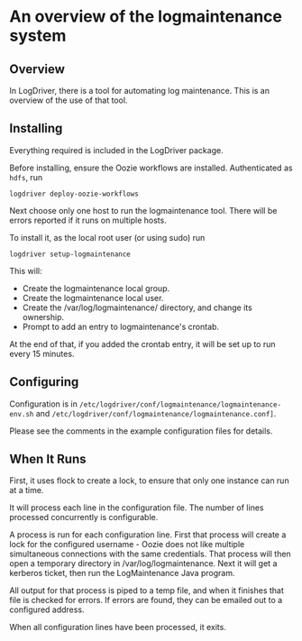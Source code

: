 # An overview of the logmaintenance system

## Overview

In LogDriver, there is a tool for automating log maintenance.  This is an overview of the use of that tool.

## Installing

Everything required is included in the LogDriver package.

Before installing, ensure the Oozie workflows are installed.  Authenticated as <code>hdfs</code>, run

```
logdriver deploy-oozie-workflows
```

Next choose only one host to run the logmaintenance tool.  There will be errors reported if it runs on multiple hosts.

To install it, as the local root user (or using sudo) run

```
logdriver setup-logmaintenance
```

This will:

- Create the logmaintenance local group.
- Create the logmaintenance local user.
- Create the /var/log/logmaintenance/ directory, and change its ownership.
- Prompt to add an entry to logmaintenance's crontab.

At the end of that, if you added the crontab entry, it will be set up to run every 15 minutes.

## Configuring

Configuration is in <code>/etc/logdriver/conf/logmaintenance/logmaintenance-env.sh</code> and <code>/etc/logdriver/conf/logmaintenance/logmaintenance.conf]</code>.

Please see the comments in the example configuration files for details.

## When It Runs

First, it uses flock to create a lock, to ensure that only one instance can run at a time.

It will process each line in the configuration file.  The number of lines processed concurrently is configurable.

A process is run for each configuration line.  First that process will create a lock for the configured username - Oozie does not like multiple simultaneous connections with the same credentials.  That process will then open a temporary directory in /var/log/logmaintenance.  Next it will get a kerberos ticket, then run the LogMaintenance Java program.

All output for that process is piped to a temp file, and when it finishes that file is checked for errors.  If errors are found, they can be emailed out to a configured address.

When all configuration lines have been processed, it exits.

